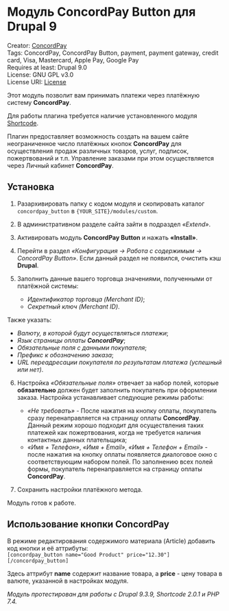 # Модуль ConcordPay Button для Drupal 9

Creator: [ConcordPay](https://concordpay.concord.ua)<br>
Tags: ConcordPay, ConcordPay Button, payment, payment gateway, credit card, Visa, Masterсard, Apple Pay, Google Pay<br>
Requires at least: Drupal 9.0<br>
License: GNU GPL v3.0<br>
License URI: [License](https://opensource.org/licenses/GPL-3.0)

Этот модуль позволит вам принимать платежи через платёжную систему **ConcordPay**.

Для работы плагина требуется наличие установленного модуля [Shortcode](https://www.drupal.org/project/shortcode). 

Плагин предоставляет возможность создать на вашем сайте неограниченное число платёжных кнопок **ConcordPay** для
осуществления продаж различных товаров, услуг, подписок, пожертвований и т.п.
Управление заказами при этом осуществляется через Личный кабинет **ConcordPay**.

## Установка

1. Разархивировать папку с кодом модуля и скопировать каталог `concordpay_button` в `{YOUR_SITE}/modules/custom`.
   
2. В административном разделе сайта зайти в подраздел *«Extend»*.

3. Активировать модуль **ConcordPay Button** и нажать **«Install»**.

4. Перейти в раздел *«Конфигурация -> Работа с содержимым -> ConcordPay Button»*. Если данный раздел не появился, очистить кэш **Drupal**.

5. Заполнить данные вашего торговца значениями, полученными от платёжной системы:
   - *Идентификатор торговца (Merchant ID)*;
   - *Секретный ключ (Merchant ID)*.

  Также указать:
  - *Валюту, в которой будут осуществляться платежи*;
  - *Язык страницы оплаты **ConcordPay***;
  - *Обязательные поля с данными покупателя*;
  - *Префикс к обозначению заказа*;
  - *URL переадресации покупателя по результатам платежа (успешный или нет)*.

6. Настройка *«Обязательные поля»* отвечает за набор полей,
   которые **обязательно** должен будет заполнить покупатель при оформлении заказа.
   Настройка устанавливает следующие режимы работы:
   - *«Не требовать»* - После нажатия на кнопку оплаты, покупатель сразу перенаправляется на страницу оплаты **ConcordPay**.
     Данный режим хорошо подходит для осуществления таких платежей как пожертвования, когда не требуется наличия контактных данных плательщика;
   - *«Имя + Телефон»*, *«Имя + Email»*, *«Имя + Телефон + Email»* - после нажатия на кнопку оплаты появляется диалоговое окно с соответствующим набором полей.
     По заполнению всех полей формы, покупатель перенаправляется на страницу оплаты **ConcordPay**.

7. Сохранить настройки платёжного метода.

Модуль готов к работе.

## Использование кнопки ConcordPay

В режиме редактирования содержимого материала (Article) добавить код кнопки и её аттрибуты:<br>
`[concordpay_button name="Good Product" price="12.30"][/concordpay_button]`

Здесь аттрибут **name** содержит название товара, а **price** - цену товара в валюте, указанной в настройках модуля.

*Модуль протестирован для работы с Drupal 9.3.9, Shortcode 2.0.1 и PHP 7.4.*

